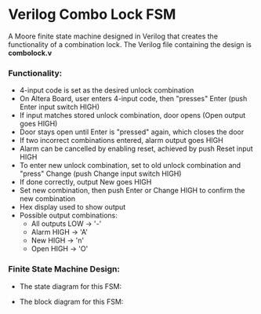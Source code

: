 # Verilog Combo Lock FSM
A Moore finite state machine designed in Verilog that creates the functionality of a combination lock.
The Verilog file containing the design is __combolock.v__

### Functionality:
- 4-input code is set as the desired unlock combination
- On Altera Board, user enters 4-input code, then "presses" Enter (push Enter input switch HIGH)
- If input matches stored unlock combination, door opens (Open output goes HIGH)
- Door stays open until Enter is "pressed" again, which closes the door
- If two incorrect combinations entered, alarm output goes HIGH
- Alarm can be cancelled by enabling reset, achieved by push Reset input HIGH
- To enter new unlock combination, set to old unlock combination and "press" Change (push Change input switch HIGH)
- If done correctly, output New goes HIGH
- Set new combination, then push Enter or Change HIGH to confirm the new combination
- Hex display used to show output
- Possible output combinations:
  - All outputs LOW -> '-'
  - Alarm HIGH -> 'A'
  - New HIGH -> 'n'
  - Open HIGH -> 'O'
 
### Finite State Machine Design:
- The state diagram for this FSM:

- The block diagram for this FSM:
